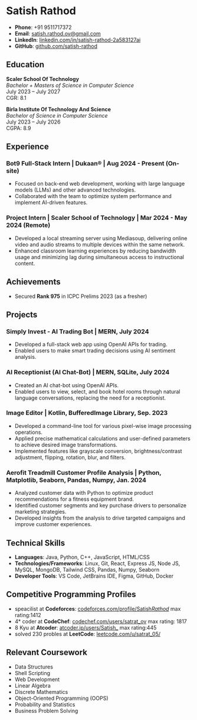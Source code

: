 # Satish Rathod

- **Phone**: +91 9511717372
- **Email**: [satish.rathod.ov@gmail.com](mailto:satish.rathod.ov@gmail.com)
- **LinkedIn**: [linkedin.com/in/satish-rathod-2a583127ai](https://linkedin.com/in/satish-rathod-2a583127ai)
- **GitHub**: [github.com/satish-rathod](https://github.com/satish-rathod)

## Education

**Scaler School Of Technology**  
_Bachelor + Masters of Science in Computer Science_  
July 2023 – July 2027  
CGR: 8.1

**Birla Institute Of Technology And Science**  
_Bachelor of Science in Computer Science_  
July 2023 – July 2026  
CGPA: 8.9

## Experience

### Bot9 Full-Stack Intern | Dukaan® | Aug 2024 - Present (On-site)

- Focused on back-end web development, working with large language models (LLMs) and other advanced technologies.
- Collaborated with the team to optimize system performance and implement AI-driven features.

### Project Intern | Scaler School of Technology | Mar 2024 - May 2024 (Remote)

- Developed a local streaming server using Mediasoup, delivering online video and audio streams to multiple devices within the same network.
- Enhanced classroom learning experiences by reducing bandwidth usage and minimizing lag during simultaneous access to instructional content.

## Achievements

- Secured **Rank 975** in ICPC Prelims 2023 (as a fresher)

## Projects

### Simply Invest - AI Trading Bot | MERN, July 2024

- Developed a full-stack web app using OpenAI APIs for trading.
- Enabled users to make smart trading decisions using AI sentiment analysis.

### AI Receptionist (AI Chat-Bot) | MERN, SQLite, July 2024

- Created an AI chat-bot using OpenAI APIs.
- Enabled users to view, select, and book hotel rooms through natural language conversations, replacing the need for a receptionist.

### Image Editor | Kotlin, BufferedImage Library, Sep. 2023

- Developed a command-line tool for various pixel-wise image processing operations.
- Applied precise mathematical calculations and user-defined parameters to achieve desired image transformations.
- Implemented features like grayscale conversion, brightness/contrast adjustment, flipping, rotation, blur, and filters.

### Aerofit Treadmill Customer Profile Analysis | Python, Matplotlib, Seaborn, Pandas, Numpy, Jan. 2024

- Analyzed customer data with Python to optimize product recommendations for a fitness equipment brand.
- Identified customer segments and key purchase drivers to personalize marketing strategies.
- Developed insights from the analysis to drive targeted campaigns and improve customer experiences.

## Technical Skills

- **Languages**: Java, Python, C++, JavaScript, HTML/CSS
- **Technologies/Frameworks**: Linux, Git, React, Express JS, Node JS, MySQL, MongoDB, Tailwind CSS, Pandas, Numpy, Seaborn
- **Developer Tools**: VS Code, JetBrains IDE, Figma, GitHub, Docker

## Competitive Programming Profiles

- speacilist at **Codeforces**: [codeforces.com/profile/Satish*Rathod*](https://codeforces.com/profile/Satish_Rathod_) max rating:1412
- 4\* coder at **CodeChef**: [codechef.com/users/satrat_ov](https://www.codechef.com/users/satrat_ov) max rating: 1817
- 8 Kyu at **Atcoder**: [atcoder.jp/users/Satish\_](https://atcoder.jp/users/Satish_) max rating:445
- solved 230 probles at **LeetCode**: [leetcode.com/u/satrat_05/](https://leetcode.com/u/satrat_05/)

## Relevant Coursework

- Data Structures
- Shell Scripting
- Web Development
- Linear Algebra
- Discrete Mathematics
- Object-Oriented Programming (OOPS)
- Probability and Statistics
- Business Problem Solving
